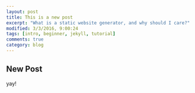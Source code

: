 ```yaml
---
layout: post
title: This is a new post
excerpt: "What is a static website generator, and why should I care?"
modified: 3/3/2016, 9:00:24
tags: [intro, beginner, jekyll, tutorial]
comments: true
category: blog
---
```


## New Post
yay!
